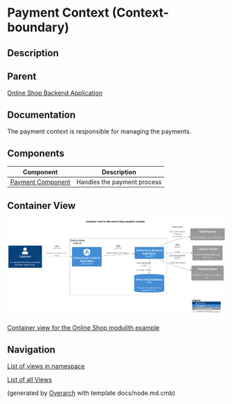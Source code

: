
# Payment Context (Context-boundary)
## Description


## Parent
[Online Shop Backend Application](../../../../software-development/architecture/example/modulith/online-shop-backend.md)

## Documentation
The payment context is responsible for managing the payments.
## Components
| Component | Description |
|---|---|
| [Payment Component](../../../../software-development/architecture/example/modulith/payment-component.md)| Handles the payment process |

## Container View
![Container view for the Online Shop modulith example](../../../../software-development/architecture/example/modulith/container-view.png)

[Container view for the Online Shop modulith example](../../../../software-development/architecture/example/modulith/container-view.md)


## Navigation
[List of views in namespace](./views-in-namespace.md)

[List of all Views](../../../../views.md)


(generated by [Overarch](https://github.com/soulspace-org/overarch) with template docs/node.md.cmb)
